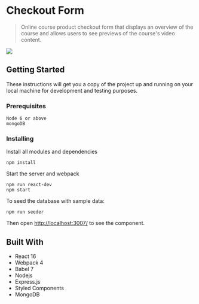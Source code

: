 # Checkout Form
> Online course product checkout form that displays an overview of the course and allows users to see previews of the course's video content.


![](UTEACHMEDemoVideo.gif)

## Getting Started

These instructions will get you a copy of the project up and running on your local machine for development and testing purposes.

### Prerequisites

```
Node 6 or above
mongoDB
```

### Installing

Install all modules and dependencies

```
npm install
```

Start the server and webpack

```
npm run react-dev
npm start
```

To seed the database with sample data:

```
npm run seeder
```

Then open [http://localhost:3007/](http://localhost:3007/) to see the component.


## Built With

* React 16
* Webpack 4
* Babel 7
* Nodejs
* Express.js
* Styled Components
* MongoDB
